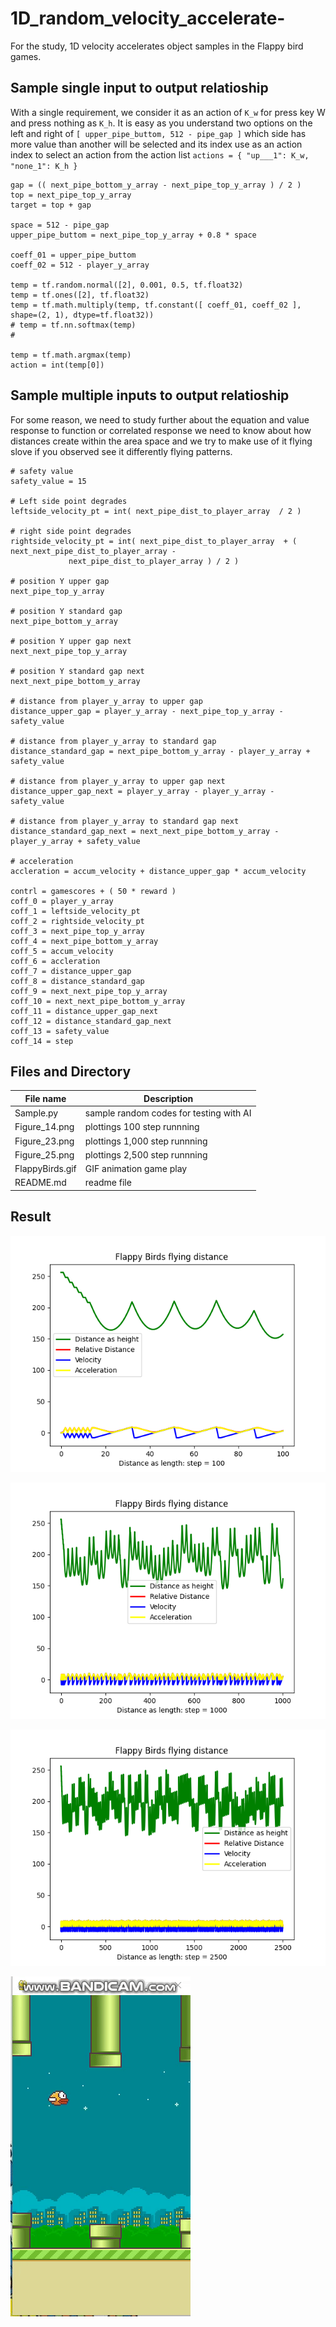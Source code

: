 # 1D_random_velocity_accelerate-
For the study, 1D velocity accelerates object samples in the Flappy bird games.

## Sample single input to output relatioship ##

With a single requirement, we consider it as an action of ```K_w``` for press key W and press nothing as ```K_h```. It is easy as you understand two options on the left and right of ```[ upper_pipe_buttom, 512 - pipe_gap ]``` which side has more value than another will be selected and its index use as an action index to select an action from the action list ```actions = { "up___1": K_w, "none_1": K_h }```

```
gap = (( next_pipe_bottom_y_array - next_pipe_top_y_array ) / 2 )
top = next_pipe_top_y_array
target = top + gap
	
space = 512 - pipe_gap 
upper_pipe_buttom = next_pipe_top_y_array + 0.8 * space
	
coeff_01 = upper_pipe_buttom
coeff_02 = 512 - player_y_array
	
temp = tf.random.normal([2], 0.001, 0.5, tf.float32)
temp = tf.ones([2], tf.float32)
temp = tf.math.multiply(temp, tf.constant([ coeff_01, coeff_02 ], shape=(2, 1), dtype=tf.float32))
# temp = tf.nn.softmax(temp)
# 
	
temp = tf.math.argmax(temp)
action = int(temp[0])
```

## Sample multiple inputs to output relatioship ##

For some reason, we need to study further about the equation and value response to function or correlated response we need to know about how distances create within the area space and we try to make use of it flying slove if you observed see it differently flying patterns.

```
# safety value
safety_value = 15
	
# Left side point degrades
leftside_velocity_pt = int( next_pipe_dist_to_player_array  / 2 )
	
# right side point degrades
rightside_velocity_pt = int( next_pipe_dist_to_player_array  + ( next_next_pipe_dist_to_player_array - 
             next_pipe_dist_to_player_array ) / 2 )
	
# position Y upper gap
next_pipe_top_y_array

# position Y standard gap
next_pipe_bottom_y_array 

# position Y upper gap next
next_next_pipe_top_y_array

# position Y standard gap next
next_next_pipe_bottom_y_array
	
# distance from player_y_array to upper gap
distance_upper_gap = player_y_array - next_pipe_top_y_array - safety_value

# distance from player_y_array to standard gap
distance_standard_gap = next_pipe_bottom_y_array - player_y_array + safety_value

# distance from player_y_array to upper gap next
distance_upper_gap_next = player_y_array - player_y_array - safety_value

# distance from player_y_array to standard gap next
distance_standard_gap_next = next_next_pipe_bottom_y_array - player_y_array + safety_value

# acceleration
accleration = accum_velocity + distance_upper_gap * accum_velocity
	
contrl = gamescores + ( 50 * reward )
coff_0 = player_y_array
coff_1 = leftside_velocity_pt
coff_2 = rightside_velocity_pt
coff_3 = next_pipe_top_y_array
coff_4 = next_pipe_bottom_y_array
coff_5 = accum_velocity
coff_6 = accleration
coff_7 = distance_upper_gap
coff_8 = distance_standard_gap
coff_9 = next_next_pipe_top_y_array
coff_10 = next_next_pipe_bottom_y_array
coff_11 = distance_upper_gap_next
coff_12 = distance_standard_gap_next
coff_13 = safety_value
coff_14 = step
```

## Files and Directory ##

| File name | Description  |
--- | --- |
| Sample.py | sample random codes for testing with AI |
| Figure_14.png | plottings 100 step runnning |
| Figure_23.png | plottings 1,000 step runnning |
| Figure_25.png | plottings 2,500 step runnning |
| FlappyBirds.gif | GIF animation game play |
| README.md | readme file |

## Result ##

![100 steps](https://github.com/jkaewprateep/1D_random_velocity_accelerate-/blob/main/Figure_14.png?raw=true "100 steps")

![1000 steps](https://github.com/jkaewprateep/1D_random_velocity_accelerate-/blob/main/Figure_23.png?raw=true "1000 steps")

![2500 steps](https://github.com/jkaewprateep/1D_random_velocity_accelerate-/blob/main/Figure_25.png?raw=true "2500 steps")

![GIF Flappy birds](https://github.com/jkaewprateep/1D_random_velocity_accelerate-/blob/main/FlappyBirds.gif?raw=true "GIF Flappy birds")
